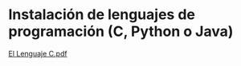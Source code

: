 # Instalación de lenguajes de programación (C, Python o Java)

[El Lenguaje C.pdf](https://github.com/user-attachments/files/23199819/El.Lenguaje.C.pdf)
